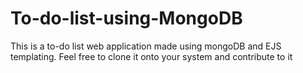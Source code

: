 # To-do-list-using-MongoDB
This is a to-do list web application made using mongoDB and EJS templating.
Feel free to clone it onto your system and contribute to it
